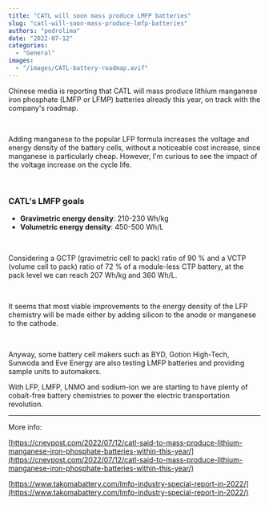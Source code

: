 ```yaml
---
title: "CATL will soon mass produce LMFP batteries"
slug: "catl-will-soon-mass-produce-lmfp-batteries"
authors: "pedrolima"
date: "2022-07-12"
categories:
  - "General"
images:
  - "/images/CATL-battery-roadmap.avif"
---
```


Chinese media is reporting that CATL will mass produce lithium manganese iron phosphate (LMFP or LFMP) batteries already this year, on track with the company's roadmap.

 

Adding manganese to the popular LFP formula increases the voltage and energy density of the battery cells, without a noticeable cost increase, since manganese is particularly cheap. However, I'm curious to see the impact of the voltage increase on the cycle life.

 

### CATL's LMFP goals

- **Gravimetric energy density**: 210-230 Wh/kg
- **Volumetric energy density**: 450-500 Wh/L

 

Considering a GCTP (gravimetric cell to pack) ratio of 90 % and a VCTP (volume cell to pack) ratio of 72 % of a module-less CTP battery, at the pack level we can reach 207 Wh/kg and 360 Wh/L.

 

It seems that most viable improvements to the energy density of the LFP chemistry will be made either by adding silicon to the anode or manganese to the cathode.

 

Anyway, some battery cell makers such as BYD, Gotion High-Tech, Sunwoda and Eve Energy are also testing LMFP batteries and providing sample units to automakers.

With LFP, LMFP, LNMO and sodium-ion we are starting to have plenty of cobalt-free battery chemistries to power the electric transportation revolution.

---

More info:

[https://cnevpost.com/2022/07/12/catl-said-to-mass-produce-lithium-manganese-iron-phosphate-batteries-within-this-year/](https://cnevpost.com/2022/07/12/catl-said-to-mass-produce-lithium-manganese-iron-phosphate-batteries-within-this-year/)

[https://www.takomabattery.com/lmfp-industry-special-report-in-2022/](https://www.takomabattery.com/lmfp-industry-special-report-in-2022/)
